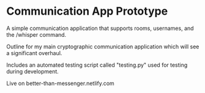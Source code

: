# Communication App Prototype

A simple communication application that supports rooms, usernames, and the /whisper command.

Outline for my main cryptographic communication application which will see a significant overhaul.

Includes an automated testing script called "testing.py" used for testing during development.

Live on better-than-messenger.netlify.com
